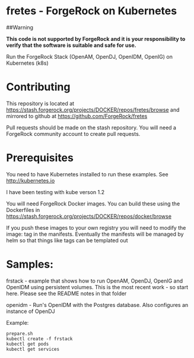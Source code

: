 # fretes  - ForgeRock on Kubernetes

##Warning

**This code is not supported by ForgeRock and it is your responsibility to verify that the software is suitable and safe for use.**

Run the ForgeRock Stack (OpenAM, OpenDJ, OpenIDM, OpenIG) on Kubernetes (k8s)


# Contributing 

This repository is located at https://stash.forgerock.org/projects/DOCKER/repos/fretes/browse
and mirrored to github at https://github.com/ForgeRock/fretes 

Pull requests should be made on the stash repository. You will 
need a ForgeRock community account to create pull requests.


# Prerequisites

You need to have Kubernetes installed to run these examples.  See
http://kubernetes.io

I have been testing with kube verson 1.2


You will need ForgeRock Docker images. You can build these using the
Dockerfiles in https://stash.forgerock.org/projects/DOCKER/repos/docker/browse

If you push these images to your own registry you will need to modify the image:
tag in the manifests. Eventually the manifests will be 
managed by helm so that things like tags can be templated out


# Samples:

frstack - example that shows how to run OpenAM, OpenDJ, OpenIG and OpenIDM using 
persistent volumes. This is the most recent
work - so start here.  Please see the README notes in that folder


openidm - Run's OpenIDM with the Postgres database. Also configures an instance of OpenDJ

Example:

```
prepare.sh
kubectl create -f frstack
kubectl get pods
kubectl get services
```
